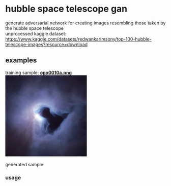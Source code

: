 # hubble space telescope gan  
generate adversarial network for creating images resembling those taken by the hubble space telescope  
unprocessed kaggle dataset: https://www.kaggle.com/datasets/redwankarimsony/top-100-hubble-telescope-images?resource=download  

## examples  
training sample: [**opo0010a.png**](./hubble_imgs_fixed/opo0010a.png)  
![**opo0010a.png**](./hubble_imgs_fixed/opo0010a.png)  

generated sample  

### usage  

